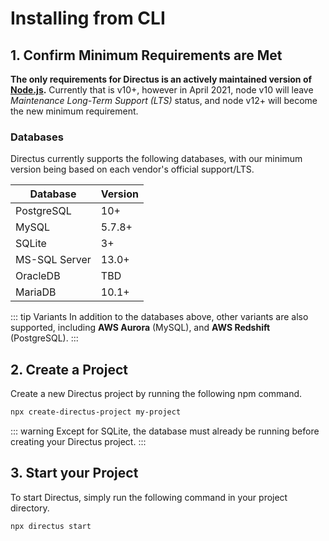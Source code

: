 # Installing from CLI

## 1. Confirm Minimum Requirements are Met

**The only requirements for Directus is an actively maintained version of
[Node.js](https://nodejs.org/en/about/releases/).** Currently that is v10+, however in April 2021, node v10 will leave
_Maintenance Long-Term Support (LTS)_ status, and node v12+ will become the new minimum requirement.

### Databases

Directus currently supports the following databases, with our minimum version being based on each vendor's official
support/LTS.

| Database      | Version |
| ------------- | ------- |
| PostgreSQL    | 10+     |
| MySQL         | 5.7.8+  |
| SQLite        | 3+      |
| MS-SQL Server | 13.0+   |
| OracleDB      | TBD     |
| MariaDB       | 10.1+   |

<!-- prettier-ignore-start -->
::: tip
Variants In addition to the databases above, other variants are also supported, including **AWS Aurora** (MySQL), and **AWS Redshift** (PostgreSQL).
:::
<!-- prettier-ignore-end -->

## 2. Create a Project

Create a new Directus project by running the following npm command.

```bash
npx create-directus-project my-project
```

<!-- prettier-ignore-start -->
::: warning
Except for SQLite, the database must already be running before creating your Directus
project.
:::
<!-- prettier-ignore-end -->

## 3. Start your Project

To start Directus, simply run the following command in your project directory.

```bash
npx directus start
```
